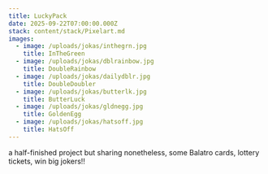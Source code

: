 ```yaml
---
title: LuckyPack
date: 2025-09-22T07:00:00.000Z
stack: content/stack/Pixelart.md
images:
  - image: /uploads/jokas/inthegrn.jpg
    title: InTheGreen
  - image: /uploads/jokas/dblrainbow.jpg
    title: DoubleRainbow
  - image: /uploads/jokas/dailydblr.jpg
    title: DoubleDoubler
  - image: /uploads/jokas/butterlk.jpg
    title: ButterLuck
  - image: /uploads/jokas/gldnegg.jpg
    title: GoldenEgg
  - image: /uploads/jokas/hatsoff.jpg
    title: HatsOff
---
```


a half-finished project but sharing nonetheless, some Balatro cards, lottery tickets, win big jokers!! 
